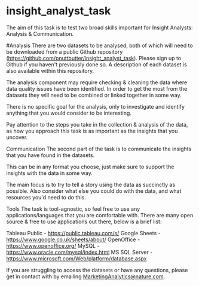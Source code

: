 # insight_analyst_task

The aim of this task is to test two broad skills important for Insight Analysts:  Analysis & Communication.

#Analysis
There are two datasets to be analysed, both of which will need to be downloaded from a public Github repository (https://github.com/pnuttbutter/insight_analyst_task).  Please sign up to Github if you haven't previously done so.  A description of each dataset is also available within this repository.

The analysis component may require checking & cleaning the data where data quality issues have been identified.  In order to get the most from the datasets they will need to be combined or linked together in some way.

There is no specific goal for the analysis, only to investigate and identify anything that you would consider to be interesting.

Pay attention to the steps you take in the collection & analysis of the data, as how you approach this task is as important as the insights that you uncover.

Communication
The second part of the task is to communicate the insights that you have found in the datasets.  

This can be in any format you choose, just make sure to support the insights with the data in some way.

The main focus is to try to tell a story using the data as succinctly as possible.  Also consider what else you could do with the data, and what resources you'd need to do this.

Tools
The task is tool-agnostic, so feel free to use any applications/languages that you are comfortable with.  There are many open source & free to use applications out there, below is a brief list:

Tableau Public - https://public.tableau.com/s/
Google Sheets - https://www.google.co.uk/sheets/about/
OpenOffice - https://www.openoffice.org/
MySQL - https://www.oracle.com/mysql/index.html
MS SQL Server - https://www.microsoft.com/Web/platform/database.aspx

If you are struggling to access the datasets or have any questions, please get in contact with by emailing MarketingAnalytics@nature.com.
